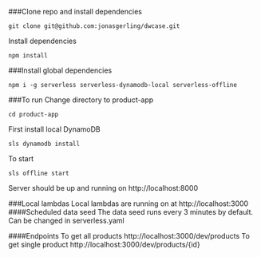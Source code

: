 ###Clone repo and install dependencies
```
git clone git@github.com:jonasgerling/dwcase.git
```
Install dependencies
```
npm install
```

###Install global dependencies
```
npm i -g serverless serverless-dynamodb-local serverless-offline
```
###To run
Change directory to product-app
```
cd product-app
```
First install local DynamoDB
```
sls dynamodb install
```
To start
```
sls offline start
```
Server should be up and running on http://localhost:8000

###Local lambdas
Local lambdas are running on at http://localhost:3000
####Scheduled data seed
The data seed runs every 3 minutes by default.
Can be changed in serverless.yaml

####Endpoints
To get all products http://localhost:3000/dev/products
To get single product http://localhost:3000/dev/products/{id}
